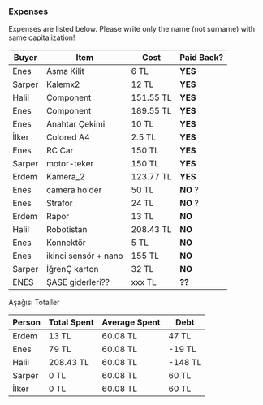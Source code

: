 ### Expenses

Expenses are listed below. 
Please write only the name (not surname) with same capitalization!

| Buyer  | Item  | Cost  | Paid Back?  |
|---|---|---|---|
| Enes   | Asma Kilit  | 6 TL |  **YES**  |
| Sarper | Kalemx2     | 12 TL  | **YES**  |
| Halil  | Component   | 151.55 TL  | **YES**  |
| Enes   | Component   | 189.55 TL  | **YES**  |
| Enes   | Anahtar Çekimi   | 10 TL  | **YES**  |
| İlker  | Colored A4  | 2.5 TL  | **YES** |
| Enes   | RC Car   | 150 TL  | **YES**  |
| Sarper | motor-teker    | 150 TL  | **YES**  |
| Erdem  | Kamera_2 | 123.77 TL | **YES** |
| Enes   | camera holder   | 50 TL  | **NO**  ?|
| Enes   | Strafor   | 24 TL  | **NO**  ?|
| Erdem   | Rapor   | 13 TL  | **NO**  |
| Halil | Robotistan | 208.43 TL | **NO** | 
| Enes | Konnektör | 5 TL |**NO**| 
| Enes | ikinci sensör + nano | 155 TL | **NO**| 
| Sarper | İğrenÇ karton   | 32 TL  | **NO**  |
| ENES | ŞASE giderleri??  | xxx TL  | **??**  |
Aşağısı Totaller



| Person | Total Spent  | Average Spent  | Debt  |
|---|---|---|---|
| Erdem  | 13 TL | 60.08 TL | 47 TL | Verdi
| Enes   | 79 TL | 60.08 TL | -19 TL  | Aldı
| Halil  | 208.43 TL | 60.08 TL | -148 TL |
| Sarper | 0 TL | 60.08 TL | 60 TL |
| İlker  | 0 TL | 60.08 TL | 60 TL |

